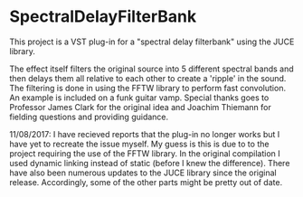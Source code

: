 # SpectralDelayFilterBank
This project is a VST plug-in for a "spectral delay filterbank" using the JUCE library.

The effect itself filters the original source into 5 different spectral bands and then delays them all relative to each other to create a 'ripple' in the sound. The filtering is done in using the FFTW library to perform fast convolution. An example is included on a funk guitar vamp. Special thanks goes to Professor James Clark for the original idea and Joachim Thiemann for fielding questions and providing guidance.

11/08/2017:
I have recieved reports that the plug-in no longer works but I have yet to recreate the issue myself. My guess is this is due to to the project requiring the use of the FFTW library. In the original compilation I used dynamic linking instead of static (before I knew the difference). There have also been numerous updates to the JUCE library since the original release. Accordingly, some of the other parts might be pretty out of date.
